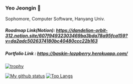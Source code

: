 ### Yeo Jeongin 👋

Sophomore, Computer Software, Hanyang Univ.

##### Roadmap Link(Notion): https://dandelion-orbit-312.notion.site/607f94932303469ba3bda78a95fca159?v=da2adc5026374180bc40480ccc22b163
##### Portfolio Link : https://baskin-lazpberry.herokuapp.com/
[![trophy](https://github-profile-trophy.vercel.app/?username=LuaBerry&theme=chalk&row=2&column=4)](https://github.com/ryo-ma/github-profile-trophy)


[![My github status](https://github-readme-stats.vercel.app/api?username=LuaBerry&show_icons=true&hide_border=true)](https://github.com/Baskin-Lazpberry)
[![Top Langs](https://github-readme-stats.vercel.app/api/top-langs/?username=LuaBerry&hide_border=true&layout=compact)](https://github.com/LuaBerry)
<!--
**LuaBerry/LuaBerry** is a ✨ _special_ ✨ repository because its `README.md` (this file) appears on your GitHub profile.

Here are some ideas to get you started:

- 🔭 I’m currently working on ...
- 🌱 I’m currently learning ...
- 👯 I’m looking to collaborate on ...
- 🤔 I’m looking for help with ...
- 💬 Ask me about ...
- 📫 How to reach me: ...
- 😄 Pronouns: ...
- ⚡ Fun fact: ...
-->

